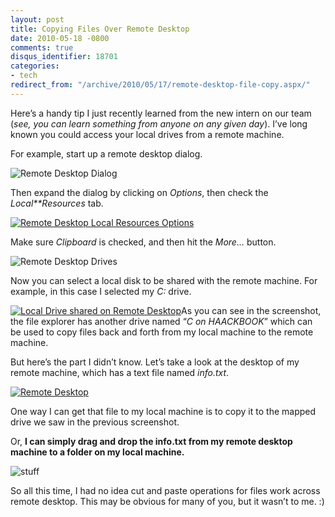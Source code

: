 ```yaml
---
layout: post
title: Copying Files Over Remote Desktop
date: 2010-05-18 -0800
comments: true
disqus_identifier: 18701
categories:
- tech
redirect_from: "/archive/2010/05/17/remote-desktop-file-copy.aspx/"
---
```


Here’s a handy tip I just recently learned from the new intern on our
team (*see, you can learn something from anyone on any given day*). I’ve
long known you could access your local drives from a remote machine.

For example, start up a remote desktop dialog.

![Remote Desktop Dialog](https://haacked.com/images/haacked_com/WindowsLiveWriter/CopyingFilesOverRemoteDesktop_10331/remote-desktop-dialog_3.png "remote-desktop-dialog")

Then expand the dialog by clicking on *Options*, then check the
*Local**Resources* tab.

[![Remote Desktop Local Resources Options](https://haacked.com/images/haacked_com/WindowsLiveWriter/CopyingFilesOverRemoteDesktop_10331/remote-desktop-options_thumb.png "remote-desktop-options")](https://haacked.com/images/haacked_com/WindowsLiveWriter/CopyingFilesOverRemoteDesktop_10331/remote-desktop-options_2.png)

Make sure *Clipboard* is checked, and then hit the *More…* button.

![Remote Desktop Drives](https://haacked.com/images/haacked_com/WindowsLiveWriter/CopyingFilesOverRemoteDesktop_10331/remote-desktop-drives_3.png "remote-desktop-drives")

Now you can select a local disk to be shared with the remote machine.
For example, in this case I selected my *C:* drive.

[![Local Drive shared on Remote Desktop](https://haacked.com/images/haacked_com/WindowsLiveWriter/CopyingFilesOverRemoteDesktop_10331/local-drive-on-rd_thumb.png "local-drive-on-rd")](https://haacked.com/images/haacked_com/WindowsLiveWriter/CopyingFilesOverRemoteDesktop_10331/local-drive-on-rd_2.png)As
you can see in the screenshot, the file explorer has another drive named
“*C on HAACKBOOK*” which can be used to copy files back and forth from
my local machine to the remote machine.

But here’s the part I didn’t know. Let’s take a look at the desktop of
my remote machine, which has a text file named *info.txt*.

[![Remote Desktop](https://haacked.com/images/haacked_com/WindowsLiveWriter/CopyingFilesOverRemoteDesktop_10331/remote-desktop_thumb_2.png "remote-desktop")](https://haacked.com/images/haacked_com/WindowsLiveWriter/CopyingFilesOverRemoteDesktop_10331/remote-desktop_6.png)

One way I can get that file to my local machine is to copy it to the mapped
drive we saw in the previous screenshot.

Or, **I can simply drag and drop the info.txt from my remote desktop
machine to a folder on my local machine.**

![stuff](https://haacked.com/images/haacked_com/WindowsLiveWriter/CopyingFilesOverRemoteDesktop_10331/stuff_3.png "stuff")

So all this time, I had no idea cut and paste operations for files work
across remote desktop. This may be obvious for many of you, but it
wasn’t to me. :)

